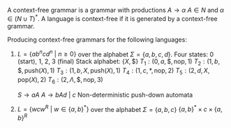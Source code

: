 A context-free grammar is a grammar with productions
	$A \rightarrow \alpha$
$A \in N$ and $\alpha \in (N \cup T)^\ast$. A language is context-free if it is generated by a context-free grammar.

Producing context-free grammars for the following languages:

1. $L = \{ab^ncd^n \:|\: n \geq 0\}$ over the alphabet $\Sigma = \{a, b, c, d\}$.
   Four states: 0 (start), 1, 2, 3 (final)
   Stack alphabet: $\{X, \$\}$
   $T_1 : (0, a, \$, \text{nop}, 1)$
   $T_2: (1, b, \$, \text{push}(X), 1)$
   $T_3: (1, b, X, \text{push}(X), 1)$
   $T_4: (1, c, \ast, \text{nop}, 2)$
   $T_5: (2, d, X, \text{pop}(X), 2)$
   $T_6: (2, \Lambda, \$, \text{nop}, 3)$
   
   $S \rightarrow aA$
   $A \rightarrow bAd \:|\: c$
   Non-deterministic push-down automata

2. $L = \{wcw^R \:|\: w \in \{a, b\}^{\ast}\}$ over the alphabet $\Sigma = \{a, b, c\}$
   $\{a, b\}^{\ast} \times c \times \{a, b\}^R$ 